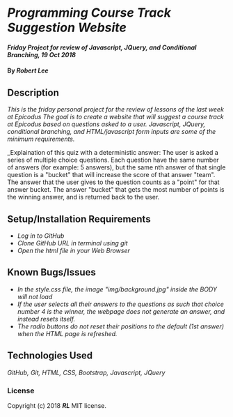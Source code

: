 # _Programming Course Track Suggestion Website_

#### _Friday Project for review of Javascript, JQuery, and Conditional Branching, 19 Oct 2018_

#### By _**Robert Lee**_

## Description

_This is the friday personal project for the review of lessons of the last week at Epicodus  The goal is to create a website that will suggest a course track at Epicodus based on questions asked to a user.  Javascript, JQuery, conditional branching, and HTML/javascript form inputs are some of the minimum requirements._

_Explaination of this quiz with a deterministic answer:
The user is asked a series of multiple choice questions.  Each question have the same number of answers (for example: 5 answers), but the same nth answer of that single question is a "bucket" that will increase the score of that answer "team".  The answer that the user gives to the question counts as a "point" for that answer bucket.  The answer "bucket" that gets the most number of points is the winning answer, and is returned back to the user.

## Setup/Installation Requirements

* _Log in to GitHub_
* _Clone GitHub URL in terminal using git_
* _Open the html file in your Web Browser_

## Known Bugs/Issues

* _In the style.css file, the image "img/background.jpg" inside the BODY will not load_
* _If the user selects all their answers to the questions as such that choice number 4 is the winner, the webpage does not generate an answer, and instead resets itself._
* _The radio buttons do not reset their positions to the default (1st answer) when the HTML page is refreshed._

## Technologies Used
_GitHub, Git, HTML, CSS, Bootstrap, Javascript, JQuery_

### License
Copyright (c) 2018 **_RL_** MIT license.

